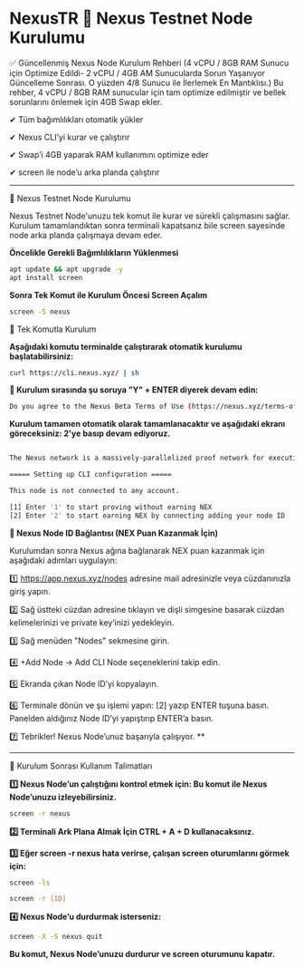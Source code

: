 # NexusTR 🔺 Nexus Testnet Node Kurulumu

✅ Güncellenmiş Nexus Node Kurulum Rehberi (4 vCPU / 8GB RAM Sunucu için Optimize Edildi- 2 vCPU / 4GB AM Sunucularda Sorun Yaşanıyor Güncelleme Sonrası. O yüzden 4/8 Sunucu ile İlerlemek En Mantıklısı.)
Bu rehber, 4 vCPU / 8GB RAM sunucular için tam optimize edilmiştir ve bellek sorunlarını önlemek için 4GB Swap ekler.

✔ Tüm bağımlılıkları otomatik yükler

✔ Nexus CLI’yi kurar ve çalıştırır

✔ Swap’i 4GB yaparak RAM kullanımını optimize eder

✔ screen ile node’u arka planda çalıştırır

---

🚀 Nexus Testnet Node Kurulumu

Nexus Testnet Node'unuzu tek komut ile kurar ve sürekli çalışmasını sağlar.
Kurulum tamamlandıktan sonra terminali kapatsanız bile screen sayesinde node arka planda çalışmaya devam eder.

**Öncelikle Gerekli Bağımlılıkların Yüklenmesi**
```bash
apt update && apt upgrade -y
apt install screen
```

**Sonra Tek Komut ile Kurulum Öncesi Screen Açalım**
```bash
screen -S nexus
```

📌 Tek Komutla Kurulum

**Aşağıdaki komutu terminalde çalıştırarak otomatik kurulumu başlatabilirsiniz:**
```bash
curl https://cli.nexus.xyz/ | sh
```

**📌 Kurulum sırasında şu soruya "Y" + ENTER diyerek devam edin:**
```bash
Do you agree to the Nexus Beta Terms of Use (https://nexus.xyz/terms-of-use)? (Y/n)
```

**Kurulum tamamen otomatik olarak tamamlanacaktır ve aşağıdaki ekranı göreceksiniz: 2'ye basıp devam ediyoruz.**
```bash

The Nexus network is a massively-parallelized proof network for executing and proving the Nexus zkVM.

===== Setting up CLI configuration =====

This node is not connected to any account.

[1] Enter '1' to start proving without earning NEX
[2] Enter '2' to start earning NEX by connecting adding your node ID
```

**🔗 Nexus Node ID Bağlantısı (NEX Puan Kazanmak İçin)**

Kurulumdan sonra Nexus ağına bağlanarak NEX puan kazanmak için aşağıdaki adımları uygulayın:

1️⃣ https://app.nexus.xyz/nodes adresine mail adresinizle veya cüzdanınızla giriş yapın.

2️⃣ Sağ üstteki cüzdan adresine tıklayın ve dişli simgesine basarak cüzdan kelimelerinizi ve private key’inizi yedekleyin.

3️⃣ Sağ menüden "Nodes" sekmesine girin.

4️⃣ +Add Node → Add CLI Node seçeneklerini takip edin.

5️⃣ Ekranda çıkan Node ID’yi kopyalayın.

6️⃣ Terminale dönün ve şu işlemi yapın: [2] yazıp ENTER tuşuna basın. Panelden aldığınız Node ID’yi yapıştırıp ENTER’a basın.

7️⃣ Tebrikler! Nexus Node’unuz başarıyla çalışıyor. **

-----------------------------------
📌 Kurulum Sonrası Kullanım Talimatları

**1️⃣ Nexus Node’un çalıştığını kontrol etmek için: Bu komut ile Nexus Node’unuzu izleyebilirsiniz.**

```bash
screen -r nexus
```


**2️⃣ Terminali Ark Plana Almak İçin CTRL + A + D kullanacaksınız.**


**3️⃣ Eğer screen -r nexus hata verirse, çalışan screen oturumlarını görmek için:**

```bash
screen -ls
```

```bash
screen -r [ID]
```

**4️⃣ Nexus Node’u durdurmak isterseniz:**
```bash
screen -X -S nexus quit
```

**Bu komut, Nexus Node’unuzu durdurur ve screen oturumunu kapatır.**
